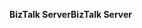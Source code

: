 <span data-ttu-id="ed41c-101">**BizTalk Server**</span><span class="sxs-lookup"><span data-stu-id="ed41c-101">**BizTalk Server**</span></span>